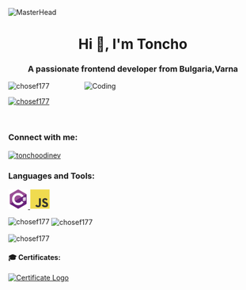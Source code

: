 ![MasterHead](https://bestanimations.com/Science/Biology/Drugs/pills-tablets-prescription-drugs-animated-gif-image-8.gif)
<h1 align="center">Hi 👋, I'm Toncho</h1>
<h3 align="center">A passionate frontend developer from Bulgaria,Varna</h3>

<img align="right" alt="Coding" width="350" src="https://cdn.dribbble.com/users/1148081/screenshots/3366906/4.gif">

<p align="left"> <img src="https://komarev.com/ghpvc/?username=chosef177&label=Profile%20views&color=0e75b6&style=flat" alt="chosef177" /> </p>

<p align="left"> <a href="https://github.com/ryo-ma/github-profile-trophy"><img src="https://github-profile-trophy.vercel.app/?username=chosef177" alt="chosef177" /></a> </p>

<p align="left"> <a href="https://twitter.com/" target="blank"><img src="https://img.shields.io/twitter/follow/?logo=twitter&style=for-the-badge" alt="" /></a> </p>

<h3 align="left">Connect with me:</h3>
<p align="left">
<a href="https://fb.com/tonchoodinev" target="blank"><img align="center" src="https://raw.githubusercontent.com/rahuldkjain/github-profile-readme-generator/master/src/images/icons/Social/facebook.svg" alt="tonchoodinev" height="30" width="40" /></a>
</p>

<h3 align="left">Languages and Tools:</h3>
<p align="left"> <a href="https://www.w3schools.com/cs/" target="_blank" rel="noreferrer"> <img src="https://raw.githubusercontent.com/devicons/devicon/master/icons/csharp/csharp-original.svg" alt="csharp" width="40" height="40"/> </a> <a href="https://developer.mozilla.org/en-US/docs/Web/JavaScript" target="_blank" rel="noreferrer"> <img src="https://raw.githubusercontent.com/devicons/devicon/master/icons/javascript/javascript-original.svg" alt="javascript" width="40" height="40"/> </a> </p>

<p><img align="left" src="https://github-readme-stats.vercel.app/api/top-langs?username=chosef177&show_icons=true&locale=en&layout=compact" alt="chosef177" /></p>

<p>&nbsp;<img align="center" src="https://github-readme-stats.vercel.app/api?username=chosef177&show_icons=true&locale=en" alt="chosef177" /></p>

<p><img align="center" src="https://github-readme-streak-stats.herokuapp.com/?user=chosef177&" alt="chosef177" /></p>

#### 🎓 Certificates:

<a href="https://softuni.bg/certificates/details/131445/8539e087" target="_blank" rel="noreferrer"> 
   <img src="https://user-images.githubusercontent.com/106147027/180260179-e5302178-cfa9-44e3-9d03-9f6ed7bda134.png" alt="Certificate Logo" width="300" height="100" title="JS Basics Certificate"/></a> 
